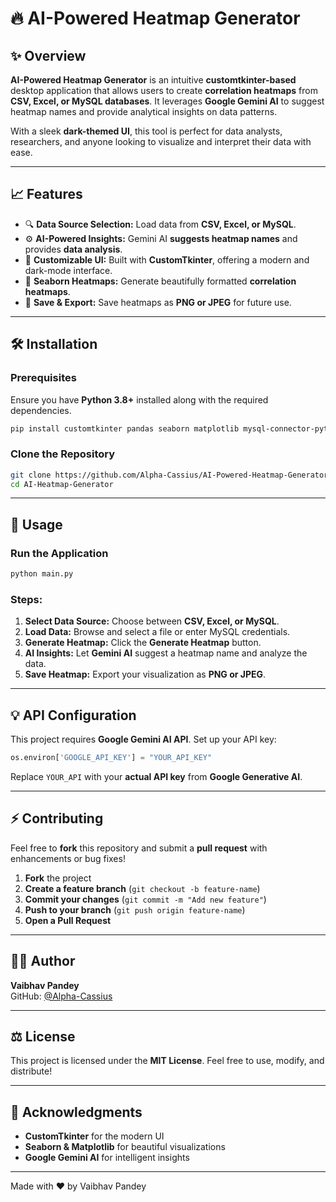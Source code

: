 # 🔥 AI-Powered Heatmap Generator

## ✨ Overview
**AI-Powered Heatmap Generator** is an intuitive **customtkinter-based** desktop application that allows users to create **correlation heatmaps** from **CSV, Excel, or MySQL databases**. It leverages **Google Gemini AI** to suggest heatmap names and provide analytical insights on data patterns.

With a sleek **dark-themed UI**, this tool is perfect for data analysts, researchers, and anyone looking to visualize and interpret their data with ease.

---

## 📈 Features
- 🔍 **Data Source Selection:** Load data from **CSV, Excel, or MySQL**.
- ⚙️ **AI-Powered Insights:** Gemini AI **suggests heatmap names** and provides **data analysis**.
- 🌌 **Customizable UI:** Built with **CustomTkinter**, offering a modern and dark-mode interface.
- 🎨 **Seaborn Heatmaps:** Generate beautifully formatted **correlation heatmaps**.
- 📂 **Save & Export:** Save heatmaps as **PNG or JPEG** for future use.

---

## 🛠️ Installation
### Prerequisites
Ensure you have **Python 3.8+** installed along with the required dependencies.

```bash
pip install customtkinter pandas seaborn matplotlib mysql-connector-python google-generativeai
```

### Clone the Repository
```bash
git clone https://github.com/Alpha-Cassius/AI-Powered-Heatmap-Generator.git
cd AI-Heatmap-Generator
```

---

## 💪 Usage
### Run the Application
```bash
python main.py
```

### Steps:
1. **Select Data Source:** Choose between **CSV, Excel, or MySQL**.
2. **Load Data:** Browse and select a file or enter MySQL credentials.
3. **Generate Heatmap:** Click the **Generate Heatmap** button.
4. **AI Insights:** Let **Gemini AI** suggest a heatmap name and analyze the data.
5. **Save Heatmap:** Export your visualization as **PNG or JPEG**.

---


## 💡 API Configuration
This project requires **Google Gemini AI API**. Set up your API key:

```python
os.environ['GOOGLE_API_KEY'] = "YOUR_API_KEY"
```
Replace `YOUR_API` with your **actual API key** from **Google Generative AI**.

---

## ⚡ Contributing
Feel free to **fork** this repository and submit a **pull request** with enhancements or bug fixes!

1. **Fork** the project
2. **Create a feature branch** (`git checkout -b feature-name`)
3. **Commit your changes** (`git commit -m "Add new feature"`)
4. **Push to your branch** (`git push origin feature-name`)
5. **Open a Pull Request**

---

## 👨‍💻 Author
**Vaibhav Pandey**  
GitHub: [@Alpha-Cassius](https://github.com/Alpha-Cassius)

---

## ⚖️ License
This project is licensed under the **MIT License**. Feel free to use, modify, and distribute!

---

## 📢 Acknowledgments
- **CustomTkinter** for the modern UI
- **Seaborn & Matplotlib** for beautiful visualizations
- **Google Gemini AI** for intelligent insights

---

Made with ❤️ by Vaibhav Pandey

